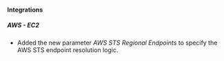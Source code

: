 
#### Integrations

##### AWS - EC2

- Added the new parameter *AWS STS Regional Endpoints* to specify the AWS STS endpoint resolution logic.
